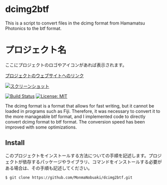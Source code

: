 # dcimg2btf
This is a script to convert files in the dcimg format from Hamamatsu Photonics to the btf format.

# プロジェクト名

ここにプロジェクトのロゴやアイコンがあれば表示されます。

[プロジェクトのウェブサイトへのリンク](https://example.com/)

[![スクリーンショット](/path/to/img.jpg)](https://example.com/)

[![Build Status](https://travis-ci.com/username/repo.svg?branch=master)](https://travis-ci.com/username/repo)
[![License: MIT](https://img.shields.io/badge/License-MIT-yellow.svg)](https://opensource.org/licenses/MIT)

The dcimg format is a format that allows for fast writing, but it cannot be loaded in programs such as Fiji. Therefore, it was necessary to convert it to the more manageable btf format, and I implemented code to directly convert dcimg format to btf format. The conversion speed has been improved with some optimizations.

## Install 

このプロジェクトをインストールする方法についての手順を記述します。プロジェクトが依存するパッケージやライブラリ、コマンドをインストールする必要がある場合は、その手順も記述してください。

```bash
$ git clone https://github.com/MonmaNobuaki/dcimg2btf.git
